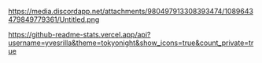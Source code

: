 https://media.discordapp.net/attachments/980497913308393474/1089643479849779361/Untitled.png


https://github-readme-stats.vercel.app/api?username=yvesrilla&theme=tokyonight&show_icons=true&count_private=true
